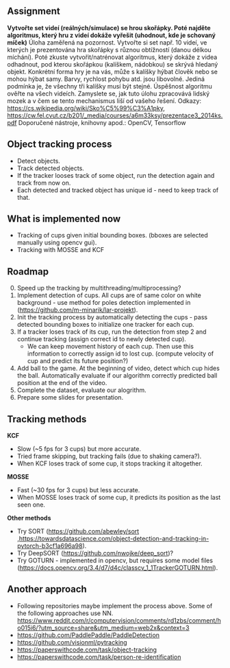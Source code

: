 ## Assignment
**Vytvořte set videí (reálných/simulace) se hrou skořápky. Poté najděte algoritmus, který hru z videí dokáže vyřešit (uhodnout, kde je schovaný míček)**
Úloha zaměřená na pozornost. Vytvořte si set např. 10 videí, ve kterých je prezentována    hra skořápky s různou obtížností (danou délkou míchání). Poté zkuste vytvořit/natrénovat algoritmus, který dokáže z videa odhadnout, pod kterou skořápkou (kalíškem, nádobkou) se skrývá hledaný objekt. Konkrétní forma hry je na vás, může s kalíšky hýbat člověk nebo se mohou hýbat samy. Barvy, rychlost pohybu atd. jsou libovolné. Jediná podmínka je, že všechny tři kalíšky musí být stejné. Úspěšnost algoritmu ověřte na všech videích.  Zamyslete se, jak tuto úlohu zpracovává lidský mozek a v čem se tento mechanismus liší od vašeho řešení. 
Odkazy: https://cs.wikipedia.org/wiki/Sko%C5%99%C3%A1pky, https://cw.fel.cvut.cz/b201/_media/courses/a6m33ksy/prezentace3_2014ks.pdf
Doporučené nástroje, knihovny apod.: OpenCV, Tensorflow


## Object tracking process
- Detect objects.
- Track detected objects.
- If the tracker looses track of some object, run the detection again and track from now on.
- Each detected and tracked object has unique id - need to keep track of that.

## What is implemented now
- Tracking of cups given initial bounding boxes. (bboxes are selected manually using opencv gui).
- Tracking with MOSSE and KCF

## Roadmap
0. Speed up the tracking by multithreading/multiprocessing?
1. Implement detection of cups. All cups are of same color on white background - use method for poles detection implemented in (https://github.com/m-minarik/lar-projekt).
2. Init the tracking process by automatically detecting the cups - pass detected bounding boxes to initialize one tracker for each cup.
3. If a tracker loses track of its cup, run the detection from step 2 and continue tracking (assign correct id to newly detected cup).
	- We can keep movement history of each cup. Then use this information to correctly assign id to lost cup. (compute velocity of cup and predict its future position?)
4. Add ball to the game. At the beginning of video, detect which cup hides the ball. Automatically evaluate if our algorithm correctly predicted ball position at the end of the video.
5.  Complete the dataset, evaluate our alogrithm.
6.  Prepare some slides for presentation.

## Tracking methods
**KCF**
- Slow (\~5 fps for 3 cups) but more accurate.
- Tried frame skipping, but tracking fails (due to shaking camera?).
- When KCF loses track of some cup, it stops tracking it altogether.

**MOSSE**
- Fast (\~30 fps for 3 cups) but less accurate.
- When MOSSE loses track of some cup, it predicts its position as the last seen one.

**Other methods**
- Try SORT (https://github.com/abewley/sort ,https://towardsdatascience.com/object-detection-and-tracking-in-pytorch-b3cf1a696a98).
- Try DeepSORT (https://github.com/nwojke/deep_sort)?
- Try GOTURN - implemented in opencv, but requires some model files (https://docs.opencv.org/3.4/d7/d4c/classcv_1_1TrackerGOTURN.html).


## Another approach
- Following repositories maybe implement the process above. Some of the following approaches use NN.
https://www.reddit.com/r/computervision/comments/rd1zbs/comment/ho015i6/?utm_source=share&utm_medium=web2x&context=3
- https://github.com/PaddlePaddle/PaddleDetection
- https://github.com/visionml/pytracking
- https://paperswithcode.com/task/object-tracking
- https://paperswithcode.com/task/person-re-identification
